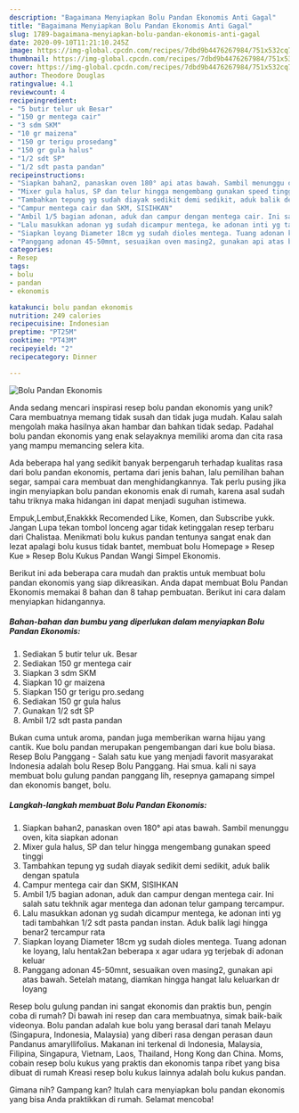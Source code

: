 ```yaml
---
description: "Bagaimana Menyiapkan Bolu Pandan Ekonomis Anti Gagal"
title: "Bagaimana Menyiapkan Bolu Pandan Ekonomis Anti Gagal"
slug: 1789-bagaimana-menyiapkan-bolu-pandan-ekonomis-anti-gagal
date: 2020-09-10T11:21:10.245Z
image: https://img-global.cpcdn.com/recipes/7dbd9b4476267984/751x532cq70/bolu-pandan-ekonomis-foto-resep-utama.jpg
thumbnail: https://img-global.cpcdn.com/recipes/7dbd9b4476267984/751x532cq70/bolu-pandan-ekonomis-foto-resep-utama.jpg
cover: https://img-global.cpcdn.com/recipes/7dbd9b4476267984/751x532cq70/bolu-pandan-ekonomis-foto-resep-utama.jpg
author: Theodore Douglas
ratingvalue: 4.1
reviewcount: 4
recipeingredient:
- "5 butir telur uk Besar"
- "150 gr mentega cair"
- "3 sdm SKM"
- "10 gr maizena"
- "150 gr terigu prosedang"
- "150 gr gula halus"
- "1/2 sdt SP"
- "1/2 sdt pasta pandan"
recipeinstructions:
- "Siapkan bahan2, panaskan oven 180° api atas bawah. Sambil menunggu oven, kita siapkan adonan"
- "Mixer gula halus, SP dan telur hingga mengembang gunakan speed tinggi"
- "Tambahkan tepung yg sudah diayak sedikit demi sedikit, aduk balik dengan spatula"
- "Campur mentega cair dan SKM, SISIHKAN"
- "Ambil 1/5 bagian adonan, aduk dan campur dengan mentega cair. Ini salah satu tekhnik agar mentega dan adonan telur gampang tercampur."
- "Lalu masukkan adonan yg sudah dicampur mentega, ke adonan inti yg tadi tambahkan 1/2 sdt pasta pandan instan. Aduk balik lagi hingga benar2 tercampur rata"
- "Siapkan loyang Diameter 18cm yg sudah dioles mentega. Tuang adonan ke loyang, lalu hentak2an beberapa x agar udara yg terjebak di adonan keluar"
- "Panggang adonan 45-50mnt, sesuaikan oven masing2, gunakan api atas bawah. Setelah matang, diamkan hingga hangat lalu keluarkan dr loyang"
categories:
- Resep
tags:
- bolu
- pandan
- ekonomis

katakunci: bolu pandan ekonomis 
nutrition: 249 calories
recipecuisine: Indonesian
preptime: "PT25M"
cooktime: "PT43M"
recipeyield: "2"
recipecategory: Dinner

---
```



![Bolu Pandan Ekonomis](https://img-global.cpcdn.com/recipes/7dbd9b4476267984/751x532cq70/bolu-pandan-ekonomis-foto-resep-utama.jpg)

Anda sedang mencari inspirasi resep bolu pandan ekonomis yang unik? Cara membuatnya memang tidak susah dan tidak juga mudah. Kalau salah mengolah maka hasilnya akan hambar dan bahkan tidak sedap. Padahal bolu pandan ekonomis yang enak selayaknya memiliki aroma dan cita rasa yang mampu memancing selera kita.

Ada beberapa hal yang sedikit banyak berpengaruh terhadap kualitas rasa dari bolu pandan ekonomis, pertama dari jenis bahan, lalu pemilihan bahan segar, sampai cara membuat dan menghidangkannya. Tak perlu pusing jika ingin menyiapkan bolu pandan ekonomis enak di rumah, karena asal sudah tahu triknya maka hidangan ini dapat menjadi suguhan istimewa.

Empuk,Lembut,Enakkkk Recomended Like, Komen, dan Subscribe yukk. Jangan Lupa tekan tombol lonceng agar tidak ketinggalan resep terbaru dari Chalistaa. Menikmati bolu kukus pandan tentunya sangat enak dan lezat apalagi bolu kusus tidak bantet, membuat bolu Homepage » Resep Kue » Resep Bolu Kukus Pandan Wangi Simpel Ekonomis.


Berikut ini ada beberapa cara mudah dan praktis untuk membuat bolu pandan ekonomis yang siap dikreasikan. Anda dapat membuat Bolu Pandan Ekonomis memakai 8 bahan dan 8 tahap pembuatan. Berikut ini cara dalam menyiapkan hidangannya.

<!--inarticleads1-->

##### Bahan-bahan dan bumbu yang diperlukan dalam menyiapkan Bolu Pandan Ekonomis:

1. Sediakan 5 butir telur uk. Besar
1. Sediakan 150 gr mentega cair
1. Siapkan 3 sdm SKM
1. Siapkan 10 gr maizena
1. Siapkan 150 gr terigu pro.sedang
1. Sediakan 150 gr gula halus
1. Gunakan 1/2 sdt SP
1. Ambil 1/2 sdt pasta pandan


Bukan cuma untuk aroma, pandan juga memberikan warna hijau yang cantik. Kue bolu pandan merupakan pengembangan dari kue bolu biasa. Resep Bolu Panggang - Salah satu kue yang menjadi favorit masyarakat Indonesia adalah bolu Resep Bolu Panggang. Hai smua. kali ni saya membuat bolu gulung pandan panggang lih, resepnya gamapang simpel dan ekonomis banget, bolu. 

<!--inarticleads2-->

##### Langkah-langkah membuat Bolu Pandan Ekonomis:

1. Siapkan bahan2, panaskan oven 180° api atas bawah. Sambil menunggu oven, kita siapkan adonan
1. Mixer gula halus, SP dan telur hingga mengembang gunakan speed tinggi
1. Tambahkan tepung yg sudah diayak sedikit demi sedikit, aduk balik dengan spatula
1. Campur mentega cair dan SKM, SISIHKAN
1. Ambil 1/5 bagian adonan, aduk dan campur dengan mentega cair. Ini salah satu tekhnik agar mentega dan adonan telur gampang tercampur.
1. Lalu masukkan adonan yg sudah dicampur mentega, ke adonan inti yg tadi tambahkan 1/2 sdt pasta pandan instan. Aduk balik lagi hingga benar2 tercampur rata
1. Siapkan loyang Diameter 18cm yg sudah dioles mentega. Tuang adonan ke loyang, lalu hentak2an beberapa x agar udara yg terjebak di adonan keluar
1. Panggang adonan 45-50mnt, sesuaikan oven masing2, gunakan api atas bawah. Setelah matang, diamkan hingga hangat lalu keluarkan dr loyang


Resep bolu gulung pandan ini sangat ekonomis dan praktis bun, pengin coba di rumah? Di bawah ini resep dan cara membuatnya, simak baik-baik videonya. Bolu pandan adalah kue bolu yang berasal dari tanah Melayu (Singapura, Indonesia, Malaysia) yang diberi rasa dengan perasan daun Pandanus amaryllifolius. Makanan ini terkenal di Indonesia, Malaysia, Filipina, Singapura, Vietnam, Laos, Thailand, Hong Kong dan China. Moms, cobain resep bolu kukus yang praktis dan ekonomis tanpa ribet yang bisa dibuat di rumah Kreasi resep bolu kukus lainnya adalah bolu kukus pandan. 

Gimana nih? Gampang kan? Itulah cara menyiapkan bolu pandan ekonomis yang bisa Anda praktikkan di rumah. Selamat mencoba!

